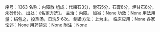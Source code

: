 序号：1363
名称：内障散
组成：代赭石3分，滑石5分，石膏8分，炉甘石8分，朱砂8分。
出处：《名家方选》。
主治：内障。
加减：None
功效：None
用法用量：绢包之，投热汤，日洗5-6次。
制备方法：上为末。
临床应用：None
各家论述：None
用药禁忌：None
附注：None
